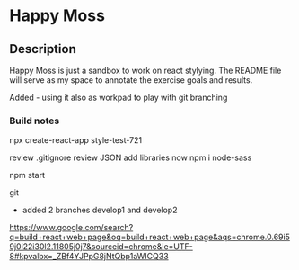 # Happy Moss

## Description

Happy Moss is just a sandbox to work on react stylying.  The README file will serve as my space to annotate the exercise goals and results.

Added - using it also as workpad to play with git branching



### Build notes
npx create-react-app style-test-721

review .gitignore
review JSON
add libraries now
  npm i node-sass
  


npm start

git
  * added 2 branches develop1 and develop2







  https://www.google.com/search?q=build+react+web+page&oq=build+react+web+page&aqs=chrome.0.69i59j0i22i30l2.11805j0j7&sourceid=chrome&ie=UTF-8#kpvalbx=_ZBf4YJPpG8jNtQbp1aWICQ33